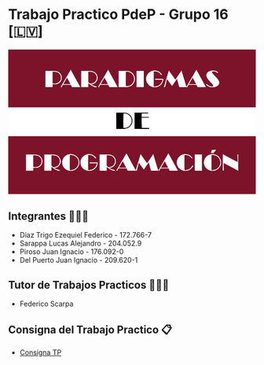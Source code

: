 # Trabajo Practico PdeP - Grupo 16 [🇱🇻]

<p align="center">
  <img src="https://github.com/JuanIgnacioPiroso/Trabajo_Practico_Grupo16/blob/master/assets/Grupo_16_Letonia.jpg" alt="Imagen del grupo">
</p>

## Integrantes 👨🏻‍💻
* Diaz Trigo Ezequiel Federico - 172.766-7
* Sarappa Lucas Alejandro - 204.052.9
* Piroso Juan Ignacio - 176.092-0
* Del Puerto Juan Ignacio - 209.620-1

## Tutor de Trabajos Practicos 👨🏻‍🏫

* Federico Scarpa

## Consigna del Trabajo Practico 📋
+ [Consigna TP](https://github.com/JuanIgnacioPiroso/Trabajo_Practico_Grupo16/blob/master/2023%20-%20PdeP%20-%20Funcional%20-%20Ejercicio%20-%20Qu%C3%ADmica%20(1).pdf)

